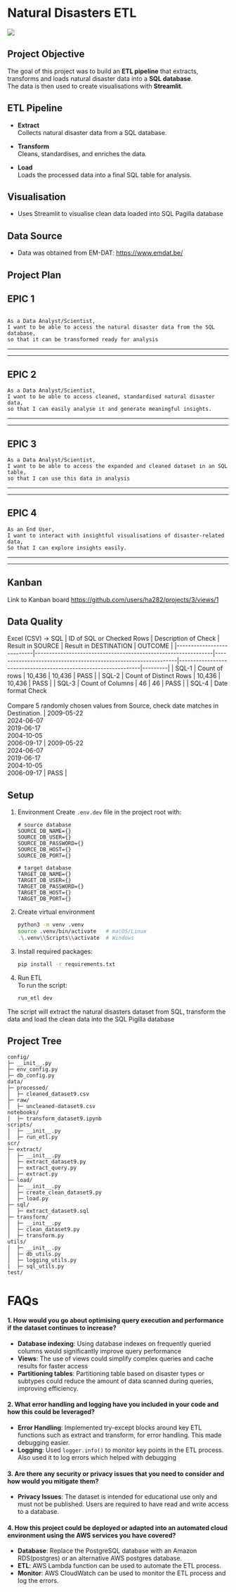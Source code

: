 # Natural Disasters ETL
![](image.jpg)
## Project Objective

The goal of this project was to build an **ETL pipeline** that extracts, transforms and loads natural disaster data into a **SQL database**.  
The data is then used to create visualisations with **Streamlit**.

## ETL Pipeline

- **Extract**  
  Collects natural disaster data from a SQL database.

- **Transform**  
  Cleans, standardises, and enriches the data.  

- **Load**  
  Loads the processed data into a final SQL table for analysis.

## Visualisation

- Uses Streamlit to visualise clean data loaded into SQL Pagilla database


## Data Source
- Data was obtained from EM-DAT: https://www.emdat.be/



## Project Plan

## EPIC 1

```text

As a Data Analyst/Scientist,
I want to be able to access the natural disaster data from the SQL database,
so that it can be transformed ready for analysis
```

---
---

## EPIC 2

```text
As a Data Analyst/Scientist,
I want to be able to access cleaned, standardised natural disaster data,
so that I can easily analyse it and generate meaningful insights.
```

---
---

## EPIC 3

```text
As a Data Analyst/Scientist,
I want to be able to access the expanded and cleaned dataset in an SQL table,
so that I can use this data in analysis
```

---
---

## EPIC 4

```text
As an End User,
I want to interact with insightful visualisations of disaster-related data,
So that I can explore insights easily.

```

---
---

## Kanban
Link to Kanban board https://github.com/users/ha282/projects/3/views/1

## Data Quality
Excel (CSV) -> SQL
| ID of SQL or Checked Rows | Description of Check                                          | Result in SOURCE                                              | Result in DESTINATION                                         | OUTCOME |
|---------------------------|---------------------------------------------------------------|----------------------------------------------------------------|----------------------------------------------------------------|---------|
| SQL-1                    | Count of rows                                                 | 10,436                                                         | 10,436                                                         | PASS    |
| SQL-2                    | Count of Distinct Rows                                        | 10,436                                                         | 10,436                                                         | PASS    |
| SQL-3                    | Count of Columns                                              | 46                                                             | 46                                                             | PASS    |
| SQL-4                    | Date format Check <br><br>Compare 5 randomly chosen values from Source, check date matches in Destination. | 2009-05-22<br>2024-06-07<br>2019-06-17<br>2004-10-05<br>2006-09-17 | 2009-05-22<br>2024-06-07<br>2019-06-17<br>2004-10-05<br>2006-09-17 | PASS    |


## Setup
1. Environment
    Create `.env.dev` file in the project root with:
    ```env
    # source database
    SOURCE_DB_NAME={}
    SOURCE_DB_USER={}
    SOURCE_DB_PASSWORD={}
    SOURCE_DB_HOST={}
    SOURCE_DB_PORT={}

    # target database
    TARGET_DB_NAME={}
    TARGET_DB_USER={}
    TARGET_DB_PASSWORD={}
    TARGET_DB_HOST={}
    TARGET_DB_PORT={}
    ```
2. Create virtual environment
   
   ```bash
   python3 -m venv .venv
   source .venv/bin/activate   # macOS/Linux
   .\.venv\\Scripts\\activate  # Windows
   ```
3. Install required packages: 
   ```bash
   pip install -r requirements.txt
   ```

4. Run ETL \
To run the script:
    ```bash
    run_etl dev
    ```

The script will extract the natural disasters dataset from SQL, transform the data and load the clean data into the SQL Pigilla database

## Project Tree

  
```
config/
├─ __init__.py
├─ env_config.py
├─ db_config.py
data/
├─ processed/
│  ├─ cleaned_dataset9.csv
├─ raw/
│  ├─ uncleaned-dataset9.csv
notebooks/
│  ├─ transform_dataset9.ipynb
scripts/
│  ├─ __init__.py
│  ├─ run_etl.py
scr/
├─ extract/
│  ├─ __init__.py
│  ├─ extract_dataset9.py
│  ├─ extract_query.py
│  ├─ extract.py
├─ load/
│  ├─ __init__.py
│  ├─ create_clean_dataset9.py
│  ├─ load.py
├─ sql/
│  ├─ extract_dataset9.sql
├─ transform/
│  ├─ __init__.py
│  ├─ clean_dataset9.py
│  ├─ transform.py
utils/
│  ├─ __init__.py
│  ├─ db_utils.py
│  ├─ logging_utils.py
|  ├─ sql_utils.py
test/

```


# FAQs

#### 1. How would you go about optimising query execution and performance if the dataset continues to increase?
- **Database indexing**: 
  Using database indexes on frequently queried columns would significantly improve query performance
- **Views**: The use of views could simplify complex queries and cache results for faster access
- **Partitioning tables**: Partitioning table based on disaster types or subtypes could reduce the amount of data scanned during queries, improving efficiency.


#### 2. What error handling and logging have you included in your code and how this could be leveraged?
- **Error Handling**: Implemented try-except blocks around key ETL functions such as extract and transform, for error handling. This made debugging easier.
- **Logging**: Used `logger.info()` to monitor key points in the ETL process. Also used it to log errors which helped with debugging

#### 3. Are there any security or privacy issues that you need to consider and how would you mitigate them?
- **Privacy Issues**: The dataset is intended for educational use only and must not be published. Users are required to have read and write access to a database.

#### 4. How this project could be deployed or adapted into an automated cloud environment using the AWS services you have covered?
- **Database**: Replace the PostgreSQL database with an Amazon RDS(postgres) or an alternative AWS postgres database. 
- **ETL**: AWS Lambda function can be used to automate the ETL process.
- **Monitor**: AWS CloudWatch can be used to monitor the ETL process and log the errors.
